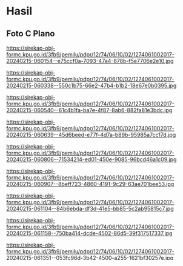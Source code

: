 # Hasil

## Foto C Plano

https://sirekap-obj-formc.kpu.go.id/3fb9/pemilu/pdpr/12/74/06/10/02/1274061002017-20240215-060154--e75ccf0a-7093-47a4-878b-f5e7706e2e10.jpg

https://sirekap-obj-formc.kpu.go.id/3fb9/pemilu/pdpr/12/74/06/10/02/1274061002017-20240215-060338--550c1b75-66e2-47b4-b1b2-18e67e0b0395.jpg

https://sirekap-obj-formc.kpu.go.id/3fb9/pemilu/pdpr/12/74/06/10/02/1274061002017-20240215-060540--61c4b1fa-ba7e-4f87-8ab6-882fa81e3bdc.jpg

https://sirekap-obj-formc.kpu.go.id/3fb9/pemilu/pdpr/12/74/06/10/02/1274061002017-20240215-060639--45d6beed-e77f-4d7a-b89b-95985a7cc17d.jpg

https://sirekap-obj-formc.kpu.go.id/3fb9/pemilu/pdpr/12/74/06/10/02/1274061002017-20240215-060806--71534214-ed01-450e-9085-96bcd46a1c09.jpg

https://sirekap-obj-formc.kpu.go.id/3fb9/pemilu/pdpr/12/74/06/10/02/1274061002017-20240215-060907--8beff723-4860-4191-9c29-63ae701bee53.jpg

https://sirekap-obj-formc.kpu.go.id/3fb9/pemilu/pdpr/12/74/06/10/02/1274061002017-20240215-061104--84b6ebda-df3d-41e5-bb85-5c2ab95815c7.jpg

https://sirekap-obj-formc.kpu.go.id/3fb9/pemilu/pdpr/12/74/06/10/02/1274061002017-20240215-061158--750ba414-dcde-4502-86d5-39f317517337.jpg

https://sirekap-obj-formc.kpu.go.id/3fb9/pemilu/pdpr/12/74/06/10/02/1274061002017-20240215-061351--053fc96d-3b42-4500-a255-1621bf30257e.jpg

https://sirekap-obj-formc.kpu.go.id/3fb9/pemilu/pdpr/12/74/06/10/02/1274061002017-20240215-061522--981474e1-e37b-4b7f-af67-f38f15ca8b67.jpg

https://sirekap-obj-formc.kpu.go.id/3fb9/pemilu/pdpr/12/74/06/10/02/1274061002017-20240215-061632--9c48d016-33ab-46df-a904-65a620546d0a.jpg

https://sirekap-obj-formc.kpu.go.id/3fb9/pemilu/pdpr/12/74/06/10/02/1274061002017-20240215-061831--2f70e670-f7c5-4722-99f4-80e74886fde4.jpg

https://sirekap-obj-formc.kpu.go.id/3fb9/pemilu/pdpr/12/74/06/10/02/1274061002017-20240215-062316--a5ccbcf6-1f72-4c20-9587-f12fef981e67.jpg

https://sirekap-obj-formc.kpu.go.id/3fb9/pemilu/pdpr/12/74/06/10/02/1274061002017-20240215-062420--773306cc-aa09-4b43-9971-2236a43fdf6d.jpg

https://sirekap-obj-formc.kpu.go.id/3fb9/pemilu/pdpr/12/74/06/10/02/1274061002017-20240215-062558--07cf22fd-93af-4345-ad06-83aafbc76c03.jpg

https://sirekap-obj-formc.kpu.go.id/3fb9/pemilu/pdpr/12/74/06/10/02/1274061002017-20240215-062757--e57eea29-2460-491f-8484-61fdf19ff12e.jpg

https://sirekap-obj-formc.kpu.go.id/3fb9/pemilu/pdpr/12/74/06/10/02/1274061002017-20240215-062913--8de6da58-32dd-4f9f-9dae-2b6fb5872f34.jpg

https://sirekap-obj-formc.kpu.go.id/3fb9/pemilu/pdpr/12/74/06/10/02/1274061002017-20240215-063054--b997a5ba-3143-4127-86e5-38fad37ba11e.jpg

https://sirekap-obj-formc.kpu.go.id/3fb9/pemilu/pdpr/12/74/06/10/02/1274061002017-20240215-063220--c605f184-76ca-4293-bbb8-f0d61d0b1c99.jpg

https://sirekap-obj-formc.kpu.go.id/3fb9/pemilu/pdpr/12/74/06/10/02/1274061002017-20240215-063403--285b75f9-28a6-45d2-98ab-619ca6f40222.jpg


## Metadata

| Key        | Value               |
| ---------- | ------------------- |
| Time Stamp | 2024-02-26 19:03:45 |
| Kode Dapil | 1203                |



